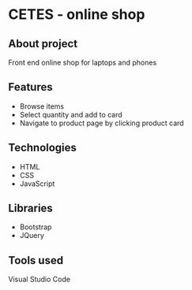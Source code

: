 # CETES - online shop

## About project

Front end online shop for laptops and phones

## Features

- Browse items
- Select quantity and add to card
- Navigate to product page by clicking product card

## Technologies

- HTML
- CSS
- JavaScript

## Libraries

- Bootstrap
- JQuery

## Tools used

Visual Studio Code
